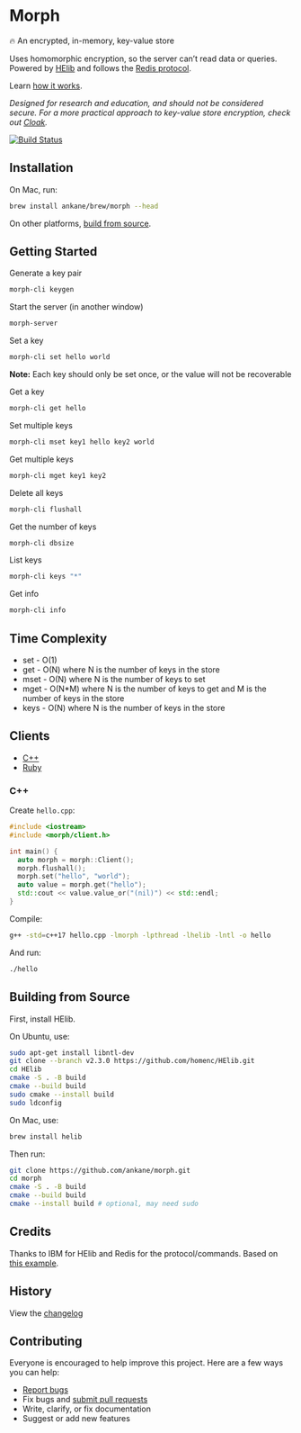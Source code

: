 # Morph

:fire: An encrypted, in-memory, key-value store

Uses homomorphic encryption, so the server can’t read data or queries. Powered by [HElib](https://github.com/homenc/HElib) and follows the [Redis protocol](https://redis.io/topics/protocol).

Learn [how it works](https://github.com/homenc/HElib/tree/master/examples/BGV_country_db_lookup#country-lookup-example).

*Designed for research and education, and should not be considered secure. For a more practical approach to key-value store encryption, check out [Cloak](https://github.com/ankane/cloak).*

[![Build Status](https://github.com/ankane/morph/actions/workflows/build.yml/badge.svg)](https://github.com/ankane/morph/actions)

## Installation

On Mac, run:

```sh
brew install ankane/brew/morph --head
```

On other platforms, [build from source](#building-from-source).

## Getting Started

Generate a key pair

```sh
morph-cli keygen
```

Start the server (in another window)

```sh
morph-server
```

Set a key

```sh
morph-cli set hello world
```

**Note:** Each key should only be set once, or the value will not be recoverable

Get a key

```sh
morph-cli get hello
```

Set multiple keys

```sh
morph-cli mset key1 hello key2 world
```

Get multiple keys

```sh
morph-cli mget key1 key2
```

Delete all keys

```sh
morph-cli flushall
```

Get the number of keys

```sh
morph-cli dbsize
```

List keys

```sh
morph-cli keys "*"
```

Get info

```sh
morph-cli info
```

## Time Complexity

- set - O(1)
- get - O(N) where N is the number of keys in the store
- mset - O(N) where N is the number of keys to set
- mget - O(N*M) where N is the number of keys to get and M is the number of keys in the store
- keys - O(N) where N is the number of keys in the store

## Clients

- [C++](#c)
- [Ruby](https://github.com/ankane/morph-ruby)

### C++

Create `hello.cpp`:

```cpp
#include <iostream>
#include <morph/client.h>

int main() {
  auto morph = morph::Client();
  morph.flushall();
  morph.set("hello", "world");
  auto value = morph.get("hello");
  std::cout << value.value_or("(nil)") << std::endl;
}
```

Compile:

```sh
g++ -std=c++17 hello.cpp -lmorph -lpthread -lhelib -lntl -o hello
```

And run:

```sh
./hello
```

## Building from Source

First, install HElib.

On Ubuntu, use:

```sh
sudo apt-get install libntl-dev
git clone --branch v2.3.0 https://github.com/homenc/HElib.git
cd HElib
cmake -S . -B build
cmake --build build
sudo cmake --install build
sudo ldconfig
```

On Mac, use:

```sh
brew install helib
```

Then run:

```sh
git clone https://github.com/ankane/morph.git
cd morph
cmake -S . -B build
cmake --build build
cmake --install build # optional, may need sudo
```

## Credits

Thanks to IBM for HElib and Redis for the protocol/commands. Based on [this example](https://github.com/homenc/HElib/tree/master/examples/BGV_country_db_lookup).

## History

View the [changelog](https://github.com/ankane/morph/blob/master/CHANGELOG.md)

## Contributing

Everyone is encouraged to help improve this project. Here are a few ways you can help:

- [Report bugs](https://github.com/ankane/morph/issues)
- Fix bugs and [submit pull requests](https://github.com/ankane/morph/pulls)
- Write, clarify, or fix documentation
- Suggest or add new features
